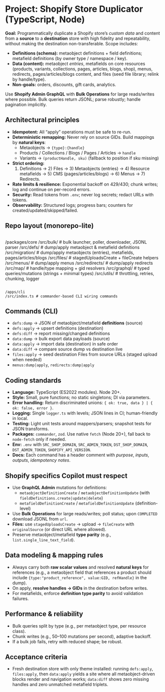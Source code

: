 # Project: Shopify Store Duplicator (TypeScript, Node)

**Goal:** Programmatically duplicate a Shopify store’s _custom data_ and content from a **source** to a **destination** store with high fidelity and repeatability, without making the destination non-transferable. Scope includes:

- **Definitions (schema):** metaobject definitions + field definitions; metafield definitions (by owner type / namespace / key).
- **Data (content):** metaobject _entries_, metafields on core resources (products, variants, collections, pages, articles, blogs, shop), menus, redirects, pages/articles/blogs content, and files (seed file library; relink by handle/type).
- **Non-goals:** orders, discounts, gift cards, analytics.

Use **Shopify Admin GraphQL** with **Bulk Operations** for large reads/writes where possible. Bulk queries return JSONL; parse robustly; handle pagination implicitly.

## Architectural principles

- **Idempotent:** All “apply” operations must be safe to re-run.
- **Deterministic remapping:** Never rely on source GIDs. Build mappings by **natural keys**:
  - Metaobjects → `{type}:{handle}`
  - Products / Collections / Blogs / Pages / Articles → `handle`
  - Variants → `(productHandle, sku)` (fallback to position if sku missing)
- **Strict ordering:**
  1. Definitions → 2) Files → 3) Metaobjects (entries) → 4) Resource metafields → 5) CMS (pages/articles/blogs) → 6) Menus → 7) Redirects.
- **Rate limits & resilience:** Exponential backoff on 429/430; chunk writes; log and continue on per-record errors.
- **Security:** Read tokens from `.env`; never log secrets; redact URLs with tokens.
- **Observability:** Structured logs; progress bars; counters for created/updated/skipped/failed.

## Repo layout (monorepo-lite)

```

```

/packages/core
/src/bulk/ # bulk launcher, poller, downloader, JSONL parser
/src/defs/ # dump/apply metaobject & metafield definitions
/src/migration/ # dump/apply metaobjects (entries), metafields, pages/articles/blogs
/src/files/ # stagedUploadsCreate + fileCreate helpers
/src/menus/ # dump/apply menus
/src/redirects/ # dump/apply redirects
/src/map/ # handle/type mapping + gid resolvers
/src/graphql/ # typed queries/mutations (strings + minimal types)
/src/utils/ # throttling, retries, chunking, logger

```

/apps/cli
/src/index.ts # commander-based CLI wiring commands
```

## Commands (CLI)

- `defs:dump` → JSON of metaobject/metafield **definitions** (source)
- `defs:apply` → upsert definitions (destination)
- `defs:diff` → report missing/changed definitions
- `data:dump` → bulk export data payloads (source)
- `data:apply` → import data (destination) in safe order
- `data:diff` → compare source dump vs destination live
- `files:apply` → seed destination Files from source URLs (staged upload when needed)
- `menus:dump|apply`, `redirects:dump|apply`

## Coding standards

- **Language:** TypeScript (ES2022 modules). Node 20+.
- **Style:** Small, pure functions; no static singletons; DI via parameters.
- **Error handling:** Return discriminated unions: `{ ok: true, data } | { ok: false, error }`.
- **Logging:** Single `logger.ts` with levels; JSON lines in CI; human-friendly in local.
- **Testing:** Light unit tests around mappers/parsers; snapshot tests for JSON transforms.
- **Packages:** `commander`, `zod`. Use native `fetch` (Node 20+), fall back to `node-fetch` only if needed.
- **Env:** `.env` with `SRC_SHOP_DOMAIN`, `SRC_ADMIN_TOKEN`, `DST_SHOP_DOMAIN`, `DST_ADMIN_TOKEN`, `SHOPIFY_API_VERSION`.
- **Docs:** Each command has a header comment with _purpose_, _inputs_, _outputs_, _idempotency notes_.

## Shopify specifics Copilot must respect

- Use **GraphQL Admin** mutations for definitions:
  - `metaobjectDefinitionCreate` / `metaobjectDefinitionUpdate` (with `fieldDefinitions.create|update|delete`)
  - `metafieldDefinitionCreate` / `metafieldDefinitionUpdate` (definition-level)
- Use **Bulk Operations** for large reads/writes; poll status; upon `COMPLETED` download JSONL from `url`.
- **Files:** use `stagedUploadsCreate` → upload → `fileCreate` with `originalSource` (or direct URL where allowed).
- Preserve metaobject/metafield **type parity** (e.g., `list.single_line_text_field`).

## Data modeling & mapping rules

- Always carry both **raw scalar values** and resolved **natural keys** for references (e.g., a metaobject field that references a product should include `{type:"product_reference", value:GID, refHandle}` in the dump).
- On apply, **resolve handles → GIDs** in the destination before writes.
- For metafields, enforce **definition type parity** to avoid validation failures.

## Performance & reliability

- Bulk queries split by type (e.g., per metaobject type, per resource class).
- Chunk writes (e.g., 50–100 mutations per second), adaptive backoff.
- If a bulk job fails, retry with reduced shape; be robust.

## Acceptance criteria

- Fresh destination store with only theme installed: running `defs:apply`, `files:apply`, then `data:apply` yields a site where all metaobject-driven blocks render and navigation works; `data:diff` shows zero missing handles and zero unmatched metafield triplets.

